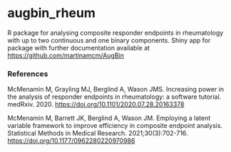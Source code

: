 # augbin_rheum
R package for analysing composite responder endpoints in rheumatology with up to two continuous and one binary components. Shiny app for package with further documentation available at https://github.com/martinamcm/AugBin

### References

McMenamin M, Grayling MJ, Berglind A, Wason JMS. Increasing power in the analysis of responder endpoints in rheumatology: a software tutorial. medRxiv. 2020. https://doi.org/10.1101/2020.07.28.20163378

McMenamin M, Barrett JK, Berglind A, Wason JM. Employing a latent variable framework to improve efficiency in composite endpoint analysis. Statistical Methods in Medical Research. 2021;30(3):702-716. https://doi.org/10.1177/0962280220970986

